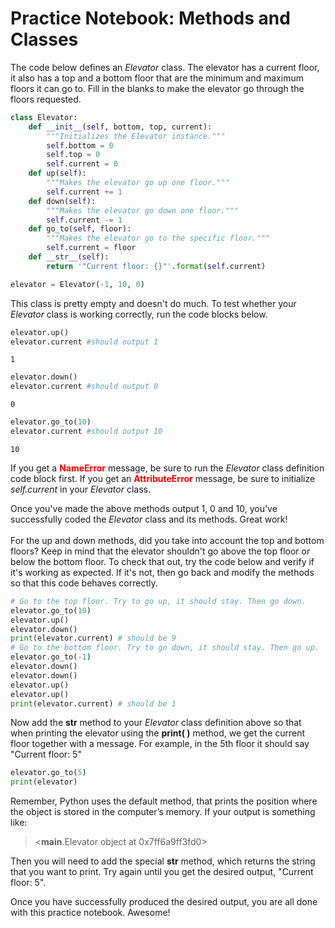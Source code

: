 
# Practice Notebook: Methods and Classes

The code below defines an *Elevator* class. The elevator has a current floor, it also has a top and a bottom floor that are the minimum and maximum floors it can go to. Fill in the blanks to make the elevator go through the floors requested.


```python
class Elevator:
    def __init__(self, bottom, top, current):
        """Initializes the Elevator instance."""
        self.bottom = 0
        self.top = 0
        self.current = 0
    def up(self):
        """Makes the elevator go up one floor."""
        self.current += 1
    def down(self):
        """Makes the elevator go down one floor."""
        self.current -= 1
    def go_to(self, floor):
        """Makes the elevator go to the specific floor."""
        self.current = floor
    def __str__(self):
        return '"Current floor: {}"'.format(self.current)

elevator = Elevator(-1, 10, 0)
```

This class is pretty empty and doesn't do much.  To test whether your *Elevator* class is working correctly, run the code blocks below.


```python
elevator.up() 
elevator.current #should output 1
```




    1




```python
elevator.down() 
elevator.current #should output 0
```




    0




```python
elevator.go_to(10) 
elevator.current #should output 10
```




    10



If you get a **<font color =red>NameError</font>** message, be sure to run the *Elevator* class definition code block first. If you get an **<font color =red>AttributeError</font>** message, be sure to initialize *self.current* in your *Elevator* class.

Once you've made the above methods output 1, 0 and 10, you've successfully coded the *Elevator* class and its methods. Great work!
<br><br>
For the up and down methods, did you take into account the top and bottom floors? Keep in mind that the elevator shouldn't go above the top floor or below the bottom floor. To check that out, try the code below and verify if it's working as expected. If it's not, then go back and modify the methods so that this code behaves correctly.


```python
# Go to the top floor. Try to go up, it should stay. Then go down.
elevator.go_to(10)
elevator.up()
elevator.down()
print(elevator.current) # should be 9
# Go to the bottom floor. Try to go down, it should stay. Then go up.
elevator.go_to(-1)
elevator.down()
elevator.down()
elevator.up()
elevator.up()
print(elevator.current) # should be 1
```

Now add the __str__ method to your *Elevator* class definition above so that when printing the elevator using the **print( )** method, we get the current floor together with a message. For example, in the 5th floor it should say "Current floor: 5"


```python
elevator.go_to(5)
print(elevator)
```

Remember, Python uses the default method, that prints the position where the object is stored in the computer’s memory.  If your output is something like: <br>
> <__main__.Elevator object at 0x7ff6a9ff3fd0>

Then you will need to add the special __str__ method, which returns the string that you want to print.  Try again until you get the desired output, "Current floor: 5".

Once you have successfully produced the desired output, you are all done with this practice notebook. Awesome!
